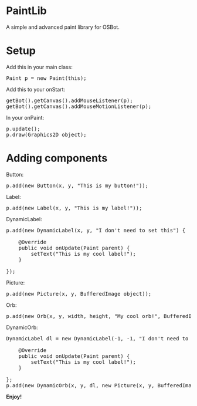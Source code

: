 # PaintLib
A simple and advanced paint library for OSBot.

# Setup
Add this in your main class:
<pre>
Paint p = new Paint(this);
</pre>

Add this to your onStart:
<pre>
getBot().getCanvas().addMouseListener(p);
getBot().getCanvas().addMouseMotionListener(p);
</pre>

In your onPaint:
<pre>
p.update();
p.draw(Graphics2D object);
</pre>

# Adding components
Button:
<pre>
p.add(new Button(x, y, "This is my button!"));
</pre>

Label:
<pre>
p.add(new Label(x, y, "This is my label!"));
</pre>

DynamicLabel:
<pre>
p.add(new DynamicLabel(x, y, "I don't need to set this") {
	
	@Override
	public void onUpdate(Paint parent) {
		setText("This is my cool label!");
	}

});
</pre>

Picture:
<pre>
p.add(new Picture(x, y, BufferedImage object));
</pre>

Orb:
<pre>
p.add(new Orb(x, y, width, height, "My cool orb!", BufferedImage object));
</pre>

DynamicOrb:
<pre>
DynamicLabel dl = new DynamicLabel(-1, -1, "I don't need to set this") {
	
	@Override
	public void onUpdate(Paint parent) {
		setText("This is my cool label!");
	}
	
};
p.add(new DynamicOrb(x, y, dl, new Picture(x, y, BufferedImage object)));
</pre>

<b>Enjoy!</b>